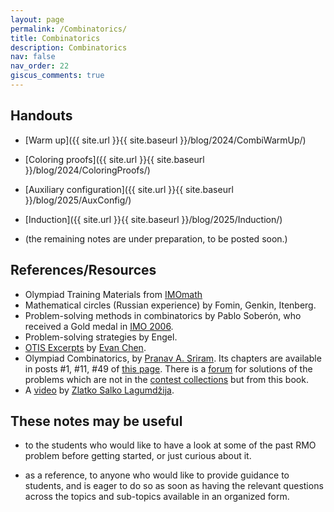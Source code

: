 ```yaml
---
layout: page
permalink: /Combinatorics/
title: Combinatorics
description: Combinatorics
nav: false
nav_order: 22
giscus_comments: true
---
```


## Handouts

- [Warm up]({{ site.url }}{{ site.baseurl }}/blog/2024/CombiWarmUp/)
- [Coloring proofs]({{ site.url }}{{ site.baseurl }}/blog/2024/ColoringProofs/)
- [Auxiliary configuration]({{ site.url }}{{ site.baseurl }}/blog/2025/AuxConfig/)
- [Induction]({{ site.url }}{{ site.baseurl }}/blog/2025/Induction/)


- (the remaining notes are under preparation, to be posted soon.)

## References/Resources
* Olympiad Training Materials from [IMOmath](https://imomath.com/index.cgi?page=mathTexts)
* Mathematical circles (Russian experience) by Fomin, Genkin, Itenberg.
* Problem-solving methods in combinatorics by Pablo Soberón, who received a Gold medal in [IMO 2006](https://www.imo-official.org/participant_r.aspx?id=8475).
* Problem-solving strategies by Engel.
* [OTIS Excerpts](https://web.evanchen.cc/excerpts.html) by [Evan Chen](https://web.evanchen.cc/).
* Olympiad Combinatorics, by [Pranav A. Sriram](https://x.com/PranavSriram1). Its chapters are available in posts \#1, \#11, \#49 of [this page](https://artofproblemsolving.com/community/c6h601134). There is a [forum](https://artofproblemsolving.com/community/c575226_olympiad_combinatorics_pranav_sriram) for solutions of the problems which are not in the [contest collections](https://artofproblemsolving.com/community/c13_contests) but from this book.
* A [video](https://www.youtube.com/watch?v=g9UnwiW2e50) by [Zlatko Salko Lagumdžija](https://www.imo-official.org/participant_r.aspx?id=25889).

## These notes may be useful

- to the students who would like to have a look at some of the past RMO problem before getting started, 
or just curious about it. 

- as a reference, to anyone who would like to provide guidance to students, 
and is eager to do so as soon as having 
the relevant questions across the topics and sub-topics
available in an organized form. 
